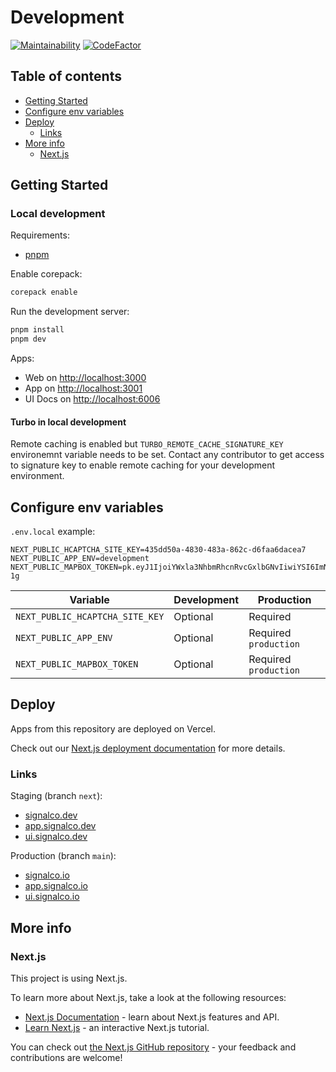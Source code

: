 # Development

[![Maintainability](https://api.codeclimate.com/v1/badges/8f6479343e1e51f2a2d1/maintainability)](https://codeclimate.com/github/signalco-io/signalco/maintainability)
[![CodeFactor](https://www.codefactor.io/repository/github/signalco-io/signalco/badge)](https://www.codefactor.io/repository/github/signalco-io/signalco)

## Table of contents

- [Getting Started](#getting-started)
- [Configure env variables](#configure-env-variables)
- [Deploy](#deploy)
  - [Links](#links)
- [More info](#more-info)
  - [Next.js](#nextjs)

## Getting Started

### Local development

Requirements:

- [pnpm](https://pnpm.io/installation)

Enable corepack:

```bash
corepack enable
```

Run the development server:

```bash
pnpm install
pnpm dev
```

Apps:

- Web on [http://localhost:3000](http://localhost:3000)
- App on [http://localhost:3001](http://localhost:3001)
- UI Docs on [http://localhost:6006](http://localhost:6006)

#### Turbo in local development

Remote caching is enabled but `TURBO_REMOTE_CACHE_SIGNATURE_KEY` environemnt variable needs to be set. Contact any contributor to get access to signature key to enable remote caching for your development environment.

## Configure env variables

`.env.local` example:

```raw
NEXT_PUBLIC_HCAPTCHA_SITE_KEY=435dd50a-4830-483a-862c-d6faa6dacea7
NEXT_PUBLIC_APP_ENV=development
NEXT_PUBLIC_MAPBOX_TOKEN=pk.eyJ1IjoiYWxla3NhbmRhcnRvcGxlbGNvIiwiYSI6ImNsMXpiYzhwejBrNHczaW10cGpwdn.lgCHgLs6qBDqbpA-1g
```

| Variable | Development | Production |
|----------|-------------|------------|
| `NEXT_PUBLIC_HCAPTCHA_SITE_KEY` | Optional | Required |
| `NEXT_PUBLIC_APP_ENV` | Optional | Required `production` |
| `NEXT_PUBLIC_MAPBOX_TOKEN` | Optional | Required `production` |

## Deploy

Apps from this repository are deployed on Vercel.

Check out our [Next.js deployment documentation](https://nextjs.org/docs/deployment) for more details.

### Links

Staging (branch `next`):

- [signalco.dev](https://www.signalco.dev)
- [app.signalco.dev](https://app.signalco.dev)
- [ui.signalco.dev](https://ui.signalco.dev)

Production (branch `main`):

- [signalco.io](https://www.signalco.io)
- [app.signalco.io](https://app.signalco.io)
- [ui.signalco.io](https://ui.signalco.io)

## More info

### Next.js

This project is using Next.js.

To learn more about Next.js, take a look at the following resources:

- [Next.js Documentation](https://nextjs.org/docs) - learn about Next.js features and API.
- [Learn Next.js](https://nextjs.org/learn) - an interactive Next.js tutorial.

You can check out [the Next.js GitHub repository](https://github.com/vercel/next.js/) - your feedback and contributions are welcome!
